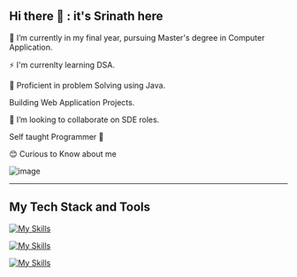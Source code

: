 ## Hi there 👋 : it's Srinath here

🔭 I’m currently in my final year, pursuing Master's degree in Computer Application.

⚡ I'm currenlty learning DSA.

🧠 Proficient in problem Solving using Java.

Building Web Application Projects.

👯 I’m looking to collaborate on SDE roles.

Self taught Programmer 🙂

😊 Curious to Know about me

![image](https://github.com/user-attachments/assets/d26d8ad8-2e58-452a-a32d-f5115a19aa37)

______________________________________________________________________________________________________________________________

## My Tech Stack and Tools

[![My Skills](https://skillicons.dev/icons?i=java,js,html,css)](https://skillicons.dev)

[![My Skills](https://skillicons.dev/icons?i=react,mysql,git,postman)](https://skillicons.dev)

[![My Skills](https://skillicons.dev/icons?i=eclipse,vscode)](https://skillicons.dev)


<!--
**Sri23r/Sri23r** is a ✨ _special_ ✨ repository because its `README.md` (this file) appears on your GitHub profile.

Here are some ideas to get you started:

- 🔭 I’m currently working on ...
- 🌱 I’m currently learning ...
- 👯 I’m looking to collaborate on ...
- 🤔 I’m looking for help with ...
- 💬 Ask me about ...
- 📫 How to reach me: ...
- 😄 Pronouns: ...
- ⚡ Fun fact: ...
-->
